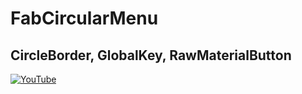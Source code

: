 # FabCircularMenu
## CircleBorder, GlobalKey, RawMaterialButton


[![YouTube](https://img.youtube.com/vi/NqfyHpyo3IQ/0.jpg)](hhttps://youtu.be/NqfyHpyo3IQ "FabCircularMenu | CircleBorder, GlobalKey, RawMaterialButton")
